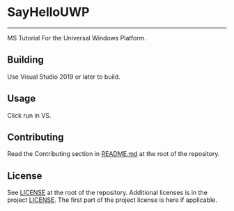 # SayHelloUWP

---

MS Tutorial For the Universal Windows Platform.

## Building

Use Visual Studio 2019 or later to build.

## Usage

Click run in VS.

## Contributing

Read the Contributing section in [README.md](../../README.md) at the root of the repository.

## License

See [LICENSE](../../../LICENSE) at the root of the repository. Additional licenses is in the project [LICENSE](./LICENSE).
The first part of the project license is here if applicable.
